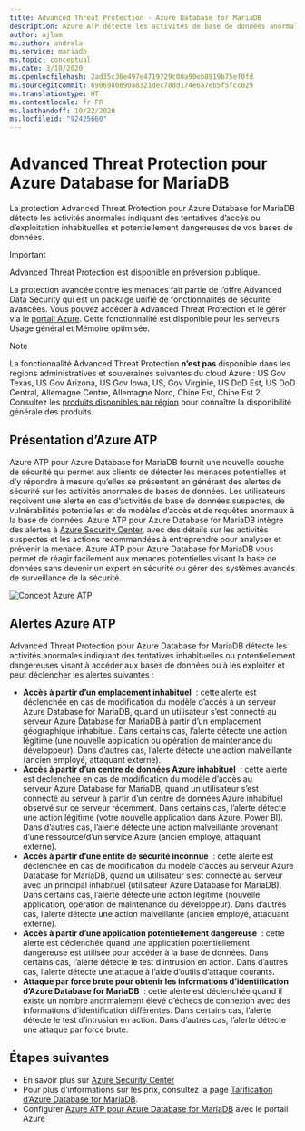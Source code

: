 ```yaml
---
title: Advanced Threat Protection - Azure Database for MariaDB
description: Azure ATP détecte les activités de base de données anormales qui indiquent la présence potentielle de menaces de sécurité pour la base de données.
author: ajlam
ms.author: andrela
ms.service: mariadb
ms.topic: conceptual
ms.date: 3/18/2020
ms.openlocfilehash: 2ad35c36e497e4719729c00a90eb8919b75ef0fd
ms.sourcegitcommit: 6906980890a8321dec78dd174e6a7eb5f5fcc029
ms.translationtype: HT
ms.contentlocale: fr-FR
ms.lasthandoff: 10/22/2020
ms.locfileid: "92425660"
---
```

# <a name="azure-database-for-mariadb-advanced-threat-protection"></a>Advanced Threat Protection pour Azure Database for MariaDB

La protection Advanced Threat Protection pour Azure Database for MariaDB détecte les activités anormales indiquant des tentatives d’accès ou d’exploitation inhabituelles et potentiellement dangereuses de vos bases de données.

> [!IMPORTANT]
> Advanced Threat Protection est disponible en préversion publique.

La protection avancée contre les menaces fait partie de l’offre Advanced Data Security qui est un package unifié de fonctionnalités de sécurité avancées. Vous pouvez accéder à Advanced Threat Protection et le gérer via le [portail Azure](https://portal.azure.com). Cette fonctionnalité est disponible pour les serveurs Usage général et Mémoire optimisée.

> [!NOTE]
> La fonctionnalité Advanced Threat Protection **n’est pas** disponible dans les régions administratives et souveraines suivantes du cloud Azure : US Gov Texas, US Gov Arizona, US Gov Iowa, US, Gov Virginie, US DoD Est, US DoD Central, Allemagne Centre, Allemagne Nord, Chine Est, Chine Est 2. Consultez les [produits disponibles par région](https://azure.microsoft.com/global-infrastructure/services/) pour connaître la disponibilité générale des produits.


## <a name="what-is-advanced-threat-protection"></a>Présentation d’Azure ATP

Azure ATP pour Azure Database for MariaDB fournit une nouvelle couche de sécurité qui permet aux clients de détecter les menaces potentielles et d’y répondre à mesure qu’elles se présentent en générant des alertes de sécurité sur les activités anormales de bases de données. Les utilisateurs reçoivent une alerte en cas d’activités de base de données suspectes, de vulnérabilités potentielles et de modèles d’accès et de requêtes anormaux à la base de données. Azure ATP pour Azure Database for MariaDB intègre des alertes à [Azure Security Center](https://azure.microsoft.com/services/security-center/), avec des détails sur les activités suspectes et les actions recommandées à entreprendre pour analyser et prévenir la menace. Azure ATP pour Azure Database for MariaDB vous permet de réagir facilement aux menaces potentielles visant la base de données sans devenir un expert en sécurité ou gérer des systèmes avancés de surveillance de la sécurité. 

![Concept Azure ATP](media/concepts-data-access-and-security-threat-protection/advanced-threat-protection-concept.png)

## <a name="advanced-threat-protection-alerts"></a>Alertes Azure ATP 
Advanced Threat Protection pour Azure Database for MariaDB détecte les activités anormales indiquant des tentatives inhabituelles ou potentiellement dangereuses visant à accéder aux bases de données ou à les exploiter et peut déclencher les alertes suivantes :
- **Accès à partir d’un emplacement inhabituel**  : cette alerte est déclenchée en cas de modification du modèle d’accès à un serveur Azure Database for MariaDB, quand un utilisateur s’est connecté au serveur Azure Database for MariaDB à partir d’un emplacement géographique inhabituel. Dans certains cas, l’alerte détecte une action légitime (une nouvelle application ou opération de maintenance du développeur). Dans d’autres cas, l’alerte détecte une action malveillante (ancien employé, attaquant externe).
- **Accès à partir d’un centre de données Azure inhabituel**  : cette alerte est déclenchée en cas de modification du modèle d’accès au serveur Azure Database for MariaDB, quand un utilisateur s’est connecté au serveur à partir d’un centre de données Azure inhabituel observé sur ce serveur récemment. Dans certains cas, l’alerte détecte une action légitime (votre nouvelle application dans Azure, Power BI). Dans d’autres cas, l’alerte détecte une action malveillante provenant d’une ressource/d’un service Azure (ancien employé, attaquant externe).
- **Accès à partir d’une entité de sécurité inconnue**  : cette alerte est déclenchée en cas de modification du modèle d’accès au serveur Azure Database for MariaDB, quand un utilisateur s’est connecté au serveur avec un principal inhabituel (utilisateur Azure Database for MariaDB). Dans certains cas, l’alerte détecte une action légitime (nouvelle application, opération de maintenance du développeur). Dans d’autres cas, l’alerte détecte une action malveillante (ancien employé, attaquant externe).
- **Accès à partir d’une application potentiellement dangereuse**  : cette alerte est déclenchée quand une application potentiellement dangereuse est utilisée pour accéder à la base de données. Dans certains cas, l’alerte détecte le test d’intrusion en action. Dans d’autres cas, l’alerte détecte une attaque à l’aide d’outils d’attaque courants.
- **Attaque par force brute pour obtenir les informations d’identification d’Azure Database for MariaDB**  : cette alerte est déclenchée quand il existe un nombre anormalement élevé d’échecs de connexion avec des informations d’identification différentes. Dans certains cas, l’alerte détecte le test d’intrusion en action. Dans d’autres cas, l’alerte détecte une attaque par force brute.

## <a name="next-steps"></a>Étapes suivantes

* En savoir plus sur [Azure Security Center](../security-center/security-center-introduction.md)
* Pour plus d’informations sur les prix, consultez la page [Tarification d’Azure Database for MariaDB](https://azure.microsoft.com/pricing/details/mariadb/). 
* Configurer [Azure ATP pour Azure Database for MariaDB](howto-database-threat-protection-portal.md) avec le portail Azure